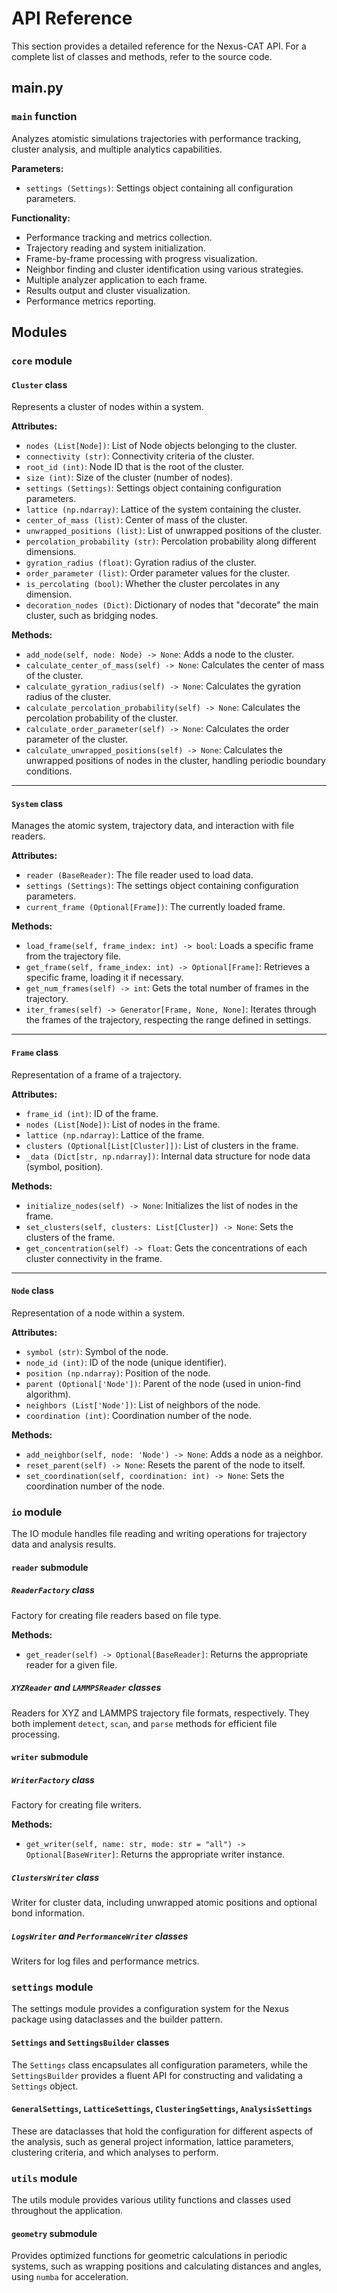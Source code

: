 API Reference
=============

This section provides a detailed reference for the Nexus-CAT API. For a complete list of classes and methods, refer to the source code.

## main.py

### `main` function

Analyzes atomistic simulations trajectories with performance tracking, cluster analysis, and multiple analytics capabilities.

**Parameters:**
- `settings (Settings)`: Settings object containing all configuration parameters.

**Functionality:**
- Performance tracking and metrics collection.
- Trajectory reading and system initialization.
- Frame-by-frame processing with progress visualization.
- Neighbor finding and cluster identification using various strategies.
- Multiple analyzer application to each frame.
- Results output and cluster visualization.
- Performance metrics reporting.

## Modules

### `core` module

#### `Cluster` class

Represents a cluster of nodes within a system.

**Attributes:**
- `nodes (List[Node])`: List of Node objects belonging to the cluster.
- `connectivity (str)`: Connectivity criteria of the cluster.
- `root_id (int)`: Node ID that is the root of the cluster.
- `size (int)`: Size of the cluster (number of nodes).
- `settings (Settings)`: Settings object containing configuration parameters.
- `lattice (np.ndarray)`: Lattice of the system containing the cluster.
- `center_of_mass (list)`: Center of mass of the cluster.
- `unwrapped_positions (list)`: List of unwrapped positions of the cluster.
- `percolation_probability (str)`: Percolation probability along different dimensions.
- `gyration_radius (float)`: Gyration radius of the cluster.
- `order_parameter (list)`: Order parameter values for the cluster.
- `is_percolating (bool)`: Whether the cluster percolates in any dimension.
- `decoration_nodes (Dict)`: Dictionary of nodes that "decorate" the main cluster, such as bridging nodes.

**Methods:**
- `add_node(self, node: Node) -> None`: Adds a node to the cluster.
- `calculate_center_of_mass(self) -> None`: Calculates the center of mass of the cluster.
- `calculate_gyration_radius(self) -> None`: Calculates the gyration radius of the cluster.
- `calculate_percolation_probability(self) -> None`: Calculates the percolation probability of the cluster.
- `calculate_order_parameter(self) -> None`: Calculates the order parameter of the cluster.
- `calculate_unwrapped_positions(self) -> None`: Calculates the unwrapped positions of nodes in the cluster, handling periodic boundary conditions.

---
#### `System` class

Manages the atomic system, trajectory data, and interaction with file readers.

**Attributes:**
- `reader (BaseReader)`: The file reader used to load data.
- `settings (Settings)`: The settings object containing configuration parameters.
- `current_frame (Optional[Frame])`: The currently loaded frame.

**Methods:**
- `load_frame(self, frame_index: int) -> bool`: Loads a specific frame from the trajectory file.
- `get_frame(self, frame_index: int) -> Optional[Frame]`: Retrieves a specific frame, loading it if necessary.
- `get_num_frames(self) -> int`: Gets the total number of frames in the trajectory.
- `iter_frames(self) -> Generator[Frame, None, None]`: Iterates through the frames of the trajectory, respecting the range defined in settings.

---
#### `Frame` class

Representation of a frame of a trajectory.

**Attributes:**
- `frame_id (int)`: ID of the frame.
- `nodes (List[Node])`: List of nodes in the frame.
- `lattice (np.ndarray)`: Lattice of the frame.
- `clusters (Optional[List[Cluster]])`: List of clusters in the frame.
- `_data (Dict[str, np.ndarray])`: Internal data structure for node data (symbol, position).

**Methods:**
- `initialize_nodes(self) -> None`: Initializes the list of nodes in the frame.
- `set_clusters(self, clusters: List[Cluster]) -> None`: Sets the clusters of the frame.
- `get_concentration(self) -> float`: Gets the concentrations of each cluster connectivity in the frame.

---
#### `Node` class

Representation of a node within a system.

**Attributes:**
- `symbol (str)`: Symbol of the node.
- `node_id (int)`: ID of the node (unique identifier).
- `position (np.ndarray)`: Position of the node.
- `parent (Optional['Node'])`: Parent of the node (used in union-find algorithm).
- `neighbors (List['Node'])`: List of neighbors of the node.
- `coordination (int)`: Coordination number of the node.

**Methods:**
- `add_neighbor(self, node: 'Node') -> None`: Adds a node as a neighbor.
- `reset_parent(self) -> None`: Resets the parent of the node to itself.
- `set_coordination(self, coordination: int) -> None`: Sets the coordination number of the node.

### `io` module

The IO module handles file reading and writing operations for trajectory data and analysis results.

#### `reader` submodule

##### `ReaderFactory` class

Factory for creating file readers based on file type.

**Methods:**
- `get_reader(self) -> Optional[BaseReader]`: Returns the appropriate reader for a given file.

##### `XYZReader` and `LAMMPSReader` classes

Readers for XYZ and LAMMPS trajectory file formats, respectively. They both implement `detect`, `scan`, and `parse` methods for efficient file processing.

#### `writer` submodule

##### `WriterFactory` class

Factory for creating file writers.

**Methods:**
- `get_writer(self, name: str, mode: str = "all") -> Optional[BaseWriter]`: Returns the appropriate writer instance.

##### `ClustersWriter` class

Writer for cluster data, including unwrapped atomic positions and optional bond information.

##### `LogsWriter` and `PerformanceWriter` classes

Writers for log files and performance metrics.

### `settings` module

The settings module provides a configuration system for the Nexus package using dataclasses and the builder pattern.

#### `Settings` and `SettingsBuilder` classes

The `Settings` class encapsulates all configuration parameters, while the `SettingsBuilder` provides a fluent API for constructing and validating a `Settings` object.

#### `GeneralSettings`, `LatticeSettings`, `ClusteringSettings`, `AnalysisSettings`

These are dataclasses that hold the configuration for different aspects of the analysis, such as general project information, lattice parameters, clustering criteria, and which analyses to perform.

### `utils` module

The utils module provides various utility functions and classes used throughout the application.

#### `geometry` submodule

Provides optimized functions for geometric calculations in periodic systems, such as wrapping positions and calculating distances and angles, using `numba` for acceleration.